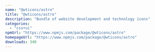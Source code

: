 ```yaml
---
name: "@wticons/astro"
title: "@wticons/astro"
description: "Bundle of website development and technology icons"
categories:
  - "css+ui"
npmUrl: "https://www.npmjs.com/package/@wticons/astro"
homepageUrl: "https://www.npmjs.com/package/@wticons/astro"
downloads: 340
---
```

